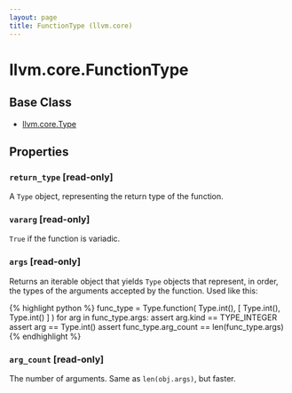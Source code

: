 ```yaml
---
layout: page
title: FunctionType (llvm.core)
---
```


# llvm.core.FunctionType

## Base Class

- [llvm.core.Type](llvm.core.Type.html)

## Properties

### `return_type` \[read-only]

A `Type` object, representing the return type of the function.

### `vararg` \[read-only]

`True` if the function is variadic.


### `args` \[read-only]

Returns an iterable object that yields `Type` objects that
represent, in order, the types of the arguments accepted by the
function. Used like this:

{% highlight python %}
func_type = Type.function( Type.int(), [ Type.int(), Type.int() ] )
for arg in func_type.args:
    assert arg.kind == TYPE_INTEGER
    assert arg == Type.int()
assert func_type.arg_count == len(func_type.args)
{% endhighlight %}


### `arg_count` \[read-only]

The number of arguments. Same as `len(obj.args)`, but faster.


